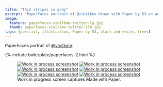 ```yaml
---
title: "Thin stripes in gray"
excerpt: "PaperFaces portrait of @vinitkme drawn with Paper by 53 on an iPad."
image: 
  feature: paperfaces-vinitkme-twitter-lg.jpg
  thumb: paperfaces-vinitkme-twitter-150.jpg
tags: [portrait, illustration, Paper by 53, black and white, trees]
---
```


PaperFaces portrait of [@vinitkme](http://twitter.com/vinitkme).

{% include boilerplate/paperfaces-2.html %}

<figure class="third">
	<a href="{{ site.url }}/assets/images/paperfaces-vinitkme-process-1-lg.jpg"><img src="{{ site.url }}/assets/images/paperfaces-vinitkme-process-1-600.jpg" alt="Work in process screenshot"></a>
	<a href="{{ site.url }}/assets/images/paperfaces-vinitkme-process-2-lg.jpg"><img src="{{ site.url }}/assets/images/paperfaces-vinitkme-process-2-600.jpg" alt="Work in process screenshot"></a>
	<a href="{{ site.url }}/assets/images/paperfaces-vinitkme-process-3-lg.jpg"><img src="{{ site.url }}/assets/images/paperfaces-vinitkme-process-3-600.jpg" alt="Work in process screenshot"></a>
	<a href="{{ site.url }}/assets/images/paperfaces-vinitkme-process-4-lg.jpg"><img src="{{ site.url }}/assets/images/paperfaces-vinitkme-process-4-600.jpg" alt="Work in process screenshot"></a>
	<a href="{{ site.url }}/assets/images/paperfaces-vinitkme-process-5-lg.jpg"><img src="{{ site.url }}/assets/images/paperfaces-vinitkme-process-5-600.jpg" alt="Work in process screenshot"></a>
	<a href="{{ site.url }}/assets/images/paperfaces-vinitkme-process-6-lg.jpg"><img src="{{ site.url }}/assets/images/paperfaces-vinitkme-process-6-600.jpg" alt="Work in process screenshot"></a>
	<figcaption>Work in progress screen captures Made with Paper.</figcaption>
</figure>